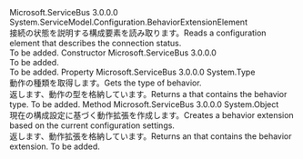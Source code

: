 <Type Name="ConnectionStatusElement" FullName="Microsoft.ServiceBus.Configuration.ConnectionStatusElement">
  <TypeSignature Language="C#" Value="public class ConnectionStatusElement : System.ServiceModel.Configuration.BehaviorExtensionElement" />
  <TypeSignature Language="ILAsm" Value=".class public auto ansi beforefieldinit ConnectionStatusElement extends System.ServiceModel.Configuration.BehaviorExtensionElement" />
  <TypeSignature Language="DocId" Value="T:Microsoft.ServiceBus.Configuration.ConnectionStatusElement" />
  <TypeSignature Language="VB.NET" Value="Public Class ConnectionStatusElement&#xA;Inherits BehaviorExtensionElement" />
  <TypeSignature Language="F#" Value="type ConnectionStatusElement = class&#xA;    inherit BehaviorExtensionElement" />
  <AssemblyInfo>
    <AssemblyName>Microsoft.ServiceBus</AssemblyName>
    <AssemblyVersion>3.0.0.0</AssemblyVersion>
  </AssemblyInfo>
  <Base>
    <BaseTypeName>System.ServiceModel.Configuration.BehaviorExtensionElement</BaseTypeName>
  </Base>
  <Interfaces />
  <Docs>
    <summary><span data-ttu-id="70118-101">接続の状態を説明する構成要素を読み取ります。</span><span class="sxs-lookup"><span data-stu-id="70118-101">Reads a configuration element that describes the connection status.</span></span></summary>
    <remarks>To be added.</remarks>
  </Docs>
  <Members>
    <Member MemberName=".ctor">
      <MemberSignature Language="C#" Value="public ConnectionStatusElement ();" />
      <MemberSignature Language="ILAsm" Value=".method public hidebysig specialname rtspecialname instance void .ctor() cil managed" />
      <MemberSignature Language="DocId" Value="M:Microsoft.ServiceBus.Configuration.ConnectionStatusElement.#ctor" />
      <MemberSignature Language="VB.NET" Value="Public Sub New ()" />
      <MemberType>Constructor</MemberType>
      <AssemblyInfo>
        <AssemblyName>Microsoft.ServiceBus</AssemblyName>
        <AssemblyVersion>3.0.0.0</AssemblyVersion>
      </AssemblyInfo>
      <Parameters />
      <Docs>
        <summary>To be added.</summary>
        <remarks>To be added.</remarks>
      </Docs>
    </Member>
    <Member MemberName="BehaviorType">
      <MemberSignature Language="C#" Value="public override Type BehaviorType { get; }" />
      <MemberSignature Language="ILAsm" Value=".property instance class System.Type BehaviorType" />
      <MemberSignature Language="DocId" Value="P:Microsoft.ServiceBus.Configuration.ConnectionStatusElement.BehaviorType" />
      <MemberSignature Language="VB.NET" Value="Public Overrides ReadOnly Property BehaviorType As Type" />
      <MemberSignature Language="F#" Value="member this.BehaviorType : Type" Usage="Microsoft.ServiceBus.Configuration.ConnectionStatusElement.BehaviorType" />
      <MemberType>Property</MemberType>
      <AssemblyInfo>
        <AssemblyName>Microsoft.ServiceBus</AssemblyName>
        <AssemblyVersion>3.0.0.0</AssemblyVersion>
      </AssemblyInfo>
      <ReturnValue>
        <ReturnType>System.Type</ReturnType>
      </ReturnValue>
      <Docs>
        <summary><span data-ttu-id="70118-102">動作の種類を取得します。</span><span class="sxs-lookup"><span data-stu-id="70118-102">Gets the type of behavior.</span></span></summary>
        <value><span data-ttu-id="70118-103">返します、<see cref="T:System.Type" />動作の型を格納しています。</span><span class="sxs-lookup"><span data-stu-id="70118-103">Returns a <see cref="T:System.Type" /> that contains the behavior type.</span></span></value>
        <remarks>To be added.</remarks>
      </Docs>
    </Member>
    <Member MemberName="CreateBehavior">
      <MemberSignature Language="C#" Value="protected override object CreateBehavior ();" />
      <MemberSignature Language="ILAsm" Value=".method familyhidebysig virtual instance object CreateBehavior() cil managed" />
      <MemberSignature Language="DocId" Value="M:Microsoft.ServiceBus.Configuration.ConnectionStatusElement.CreateBehavior" />
      <MemberSignature Language="VB.NET" Value="Protected Overrides Function CreateBehavior () As Object" />
      <MemberSignature Language="F#" Value="override this.CreateBehavior : unit -&gt; obj" Usage="connectionStatusElement.CreateBehavior " />
      <MemberType>Method</MemberType>
      <AssemblyInfo>
        <AssemblyName>Microsoft.ServiceBus</AssemblyName>
        <AssemblyVersion>3.0.0.0</AssemblyVersion>
      </AssemblyInfo>
      <ReturnValue>
        <ReturnType>System.Object</ReturnType>
      </ReturnValue>
      <Parameters />
      <Docs>
        <summary><span data-ttu-id="70118-104">現在の構成設定に基づく動作拡張を作成します。</span><span class="sxs-lookup"><span data-stu-id="70118-104">Creates a behavior extension based on the current configuration settings.</span></span></summary>
        <returns><span data-ttu-id="70118-105">返します、<see cref="T:System.Object" />動作拡張を格納しています。</span><span class="sxs-lookup"><span data-stu-id="70118-105">Returns an <see cref="T:System.Object" /> that contains the behavior extension.</span></span></returns>
        <remarks>To be added.</remarks>
      </Docs>
    </Member>
  </Members>
</Type>